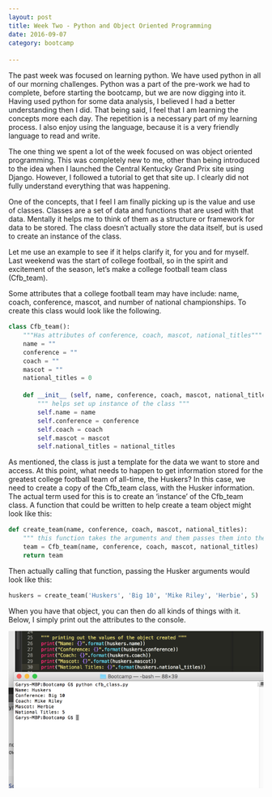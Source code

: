 ```yaml
---
layout: post
title: Week Two - Python and Object Oriented Programming
date: 2016-09-07
category: bootcamp

---
```


The past week was focused on learning python. We have used python in all of our morning challenges. Python was a part of the pre-work we had to complete, before starting the bootcamp, but we are now digging into it. Having used python for some data analysis, I believed I had a better understanding then I did. That being said, I feel that I am learning the concepts more each day. The repetition is a necessary part of my learning process. I also enjoy using the language, because it is a very friendly language to read and write. 

The one thing we spent a lot of the week focused on was object oriented programming. This was completely new to me, other than being introduced to the idea when I launched the Central Kentucky Grand Prix site using Django. However, I followed a tutorial to get that site up. I clearly did not fully understand everything that was happening. 

One of the concepts, that I feel I am finally picking up is the value and use of classes.  Classes are a set of data and functions that are used with that data. Mentally it helps me to think of them as a structure or framework for data to be stored. The class doesn’t actually store the data itself, but is used to create an instance of the class. 

Let me use an example to see if it helps clarify it, for you and for myself.  Last weekend was the start of college football, so in the spirit and excitement of the season, let’s make a college football team class (Cfb_team).

Some attributes that a college football team may have include:   name, coach, conference, mascot, and number of national championships. To create this class would look like the following. 

```python
class Cfb_team():
    """Has attributes of conference, coach, mascot, national_titles"""
    name = ""
    conference = ""
    coach = ""
    mascot = ""
    national_titles = 0

    def __init__ (self, name, conference, coach, mascot, national_titles):
        """ helps set up instance of the class """
        self.name = name
        self.conference = conference
        self.coach = coach
        self.mascot = mascot
        self.national_titles = national_titles

```

As mentioned, the class is just a template for the data we want to store and access. At this point, what needs to happen to get information stored for the greatest college football team of all-time, the Huskers? In this case, we need to create a copy of the Cfb_team class, with the Husker information. The actual term used for this is to create an ‘instance’ of the Cfb_team class. A function that could be written to help create a team object might look like this: 

```python
def create_team(name, conference, coach, mascot, national_titles):
    """ this function takes the arguments and them passes them into the class creating the team instance """
    team = Cfb_team(name, conference, coach, mascot, national_titles)
    return team
```
Then actually calling that function, passing the Husker arguments would look like this: 

```python
huskers = create_team('Huskers', 'Big 10', 'Mike Riley', 'Herbie', 5)
```
When you have that object, you can then do all kinds of things with it. Below, I simply print out the attributes to the console. 

![alt text][husker_class]

[husker_class]: /assets/img/husker_class.png "Husker Class"






